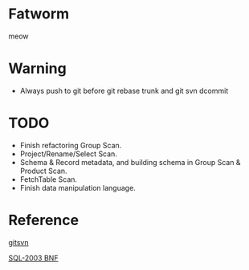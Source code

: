 Fatworm
=======================

meow

Warning
=====================
* Always push to git before git rebase trunk and git svn dcommit

TODO
====================
* Finish refactoring Group Scan.
* Project/Rename/Select Scan.
* Schema & Record metadata, and building schema in Group Scan & Product Scan.
* FetchTable Scan.
* Finish data manipulation language.

Reference
====================

[gitsvn](http://stackoverflow.com/questions/661018/pushing-an-existing-git-repository-to-svn)

[SQL-2003 BNF](http://savage.net.au/SQL/sql-2003-2.bnf.html)

